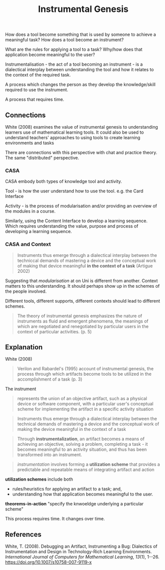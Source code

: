 ﻿---
backlinks:
- title: Distribution
  url: /memex/sense/Distribution/distribution.html
title: Instrumental Genesis
---
How does a tool become something that is used by someone to achieve a meaningful task? How does a tool become an instrument?

What are the rules for applying a tool to a task? Why/how does that application become meaningful to the user?

Instrumentalisation - the act of a tool becoming an instrument - is a dialectical interplay between understanding the tool and how it relates to the context of the required task.

A process which changes the person as they develop the knowledge/skill required to use the instrument.

A process that requires time.

## Connections

White (2008) examines the value of instrumental genesis to understanding learners use of mathematical learning tools. It could also be used to understand teachers' approaches to using tools to create learning environments and tasks

There are connections with this perspective with chat and practice theory. The same "distributed" perspective. 

### CASA

CASA embody both types of knowledge tool and activity.

Tool - is how the user understand how to use the tool. e.g. the Card Interface

Activity - is the process of modularisation and/or providing an overview of the modules in a course.

Similarly, using the Content Interface to develop a learning sequence. Which requires understanding the value, purpose and process of developing a learning sequence.

### CASA and Context

> Instruments thus emerge through a dialectical interplay between the techniccal demands of mastering a device and the conceptual work of making that device meaningful **in the context of a task** (Artigue 2002)

Suggesting that _modularisation_ at on Uni is different from another. Context matters to this understanding.  It should perhaps show up in the schemes of the people involved. 

Different tools, different supports, different contexts should lead to different schemes.

> The theory of instrumental genesis emphasizes the nature of instruments as fluid and emergent phenomena, the meanings of which are negotiated and renegotiated by particular users in the context of particular activities. (p. 5)

## Explanation

White (2008) 

> Verilon and Rabardel's (1995) account of instrumental genesis, the process through which artifacts become tools to be utilized in the accomplishment of a task (p. 3)

The instrument

> represents the union of an objective artifact, such as a physical device or software component, with a particular user's conceptual scheme for implementing the artifact in a specific activity situation

> Instruments thus emerge through a dialectical interplay between the technical demands of mastering a device and the conceptual work of making the device meanirgful in the context of a task

> Through **instrumentalization**, an artifact becomes a means of achieving an objective, solving a problem, completing a task - it becomes meaningful to an activity situation, and thus has been transformed into an instrument.

> _instrumentation_ involves forming a **utilization scheme** that provides a predictable and repeatable means of integrating artifact and action

**utilization schemes** include both

- rules/heuristics for applying an artifact to a task; and,
- understanding how that application becomes meaningful to the user.

**theorems-in-action** "specify the knwoeldge underlying a particular scheme"

This process requires time. It changes over time.

## References

White, T. (2008). Debugging an Artifact, Instrumenting a Bug: Dialectics of Instrumentation and Design in Technology-Rich Learning Environments. *International Journal of Computers for Mathematical Learning*, *13*(1), 1--26\. <https://doi.org/10.1007/s10758-007-9119-x>